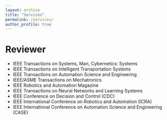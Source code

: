```yaml
---
layout: archive
title: "Services"
permalink: /services/
author_profile: true
---
```


Reviewer
======
* IEEE Transactions on Systems, Man, Cybernetics: Systems
* IEEE Transactions on Intelligent Transportation Systems
* IEEE Transactions on Automation Science and Engineering
* IEEE/ASME Transactions on Mechatronics
* IEEE Robotics and Automation Magazine
* IEEE Transactions on Neural Networks and Learning Systems
* IEEE Conference on Decision and Control (CDC)
* IEEE International Conference on Robotics and Automation (ICRA)
* IEEE International Conference on Automation Science and Engineering (CASE)
